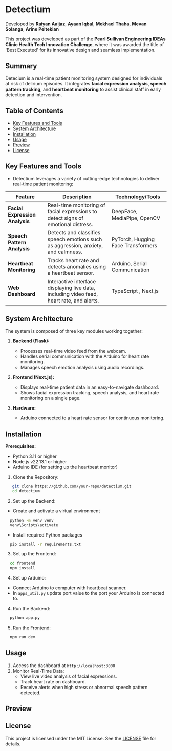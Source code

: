 # Detectium

Developed by **Raiyan Aaijaz**, **Ayaan Iqbal**, **Mekhael Thaha**, **Mevan Solanga**, **Arine Peltekian**

This project was developed as part of the **Pearl Sullivan Engineering IDEAs Clinic Health Tech Innovation Challenge**, where it was awarded the title of 'Best Executed' for its innovative design and seamless implementation.

## Summary
Detecium is a real-time patient monitoring system designed for individuals at risk of delirium episodes. It integrates **facial expression analysis**, **speech pattern tracking**, and **heartbeat monitoring** to assist clinical staff in early detection and intervention.

## Table of Contents
- [Key Features and Tools](#key-features-and-tools)
- [System Architecture](#system-architecture)
- [Installation](#installation)
- [Usage](#usage)
- [Preview](#preview)
- [License](#license)

## Key Features and Tools
- Detectium leverages a variety of cutting-edge technologies to deliver real-time patient monitoring:

| Feature | Description | Technology/Tools |
|---------|-------------|------------------|
| **Facial Expression Analysis** | Real-time monitoring of facial expressions to detect signs of emotional distress. | DeepFace, MediaPipe, OpenCV |
| **Speech Pattern Analysis** | Detects and classifies speech emotions such as aggression, anxiety, and calmness. | PyTorch, Hugging Face Transformers |
| **Heartbeat Monitoring** | Tracks heart rate and detects anomalies using a heartbeat sensor. | Arduino, Serial Communication |
| **Web Dashboard** | Interactive interface displaying live data, including video feed, heart rate, and alerts. | TypeScript , Next.js |

## System Architecture
The system is composed of three key modules working together:  

1. **Backend (Flask):**  
   - Processes real-time video feed from the webcam.  
   - Handles serial communication with the Arduino for heart rate monitoring.  
   - Manages speech emotion analysis using audio recordings.  

2. **Frontend (Next.js):**  
   - Displays real-time patient data in an easy-to-navigate dashboard.  
   - Shows facial expression tracking, speech analysis, and heart rate monitoring on a single page.

3. **Hardware:**  
   - Arduino connected to a heart rate sensor for continuous monitoring.  

## Installation
**Prerequisites:**  
- Python 3.11 or higher  
- Node.js v22.13.1 or higher  
- Arduino IDE (for setting up the heartbeat monitor)

1. Clone the Repository:
```bash
   git clone https://github.com/your-repo/detectium.git
   cd detectium
```
2. Set up the Backend:
- Create and activate a virtual environment
```bash
  python -m venv venv
  venv\Scripts\activate
```
- Install required Python packages
```bash
  pip install -r requirements.txt
```
3. Set up the Frontend:
```bash
  cd frontend
  npm install
```
4. Set up Arduino:
- Connect Arduino to computer with heartbeat scanner.
- In `apps_util.py` update port value to the port your Arduino is connected to.
4. Run the Backend:
```bash
  python app.py
```
5. Run the Frontend:
```bash
  npm run dev
```

## Usage
1. Access the dashboard at `http://localhost:3000`
2. Monitor Real-Time Data:
   - View live video analysis of facial expressions.
   - Track heart rate on dashboard.
   - Receive alerts when high stress or abnormal speech pattern detected.

## Preview

## License
This project is licensed under the MIT License. See the [LICENSE](./LICENSE) file for details.
